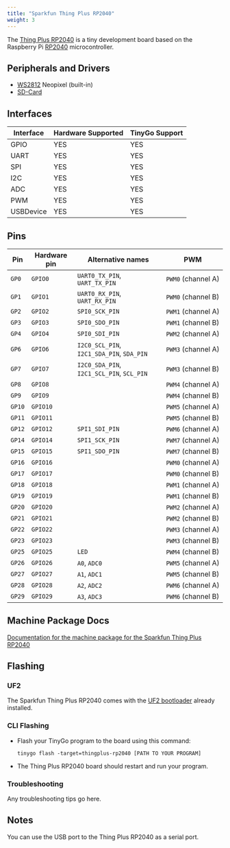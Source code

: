 ```yaml
---
title: "Sparkfun Thing Plus RP2040"
weight: 3
---
```


The [Thing Plus RP2040](https://www.sparkfun.com/products/17745) is a tiny development board based on the Raspberry Pi [RP2040](https://datasheets.raspberrypi.org/rp2040/rp2040-datasheet.pdf) microcontroller.

## Peripherals and Drivers

- [WS2812](https://pkg.go.dev/tinygo.org/x/drivers/ws2812) Neopixel (built-in)
- [SD-Card](https://pkg.go.dev/tinygo.org/x/drivers/sdcard)

## Interfaces

| Interface | Hardware Supported | TinyGo Support |
| --------- | ------------- | ----- |
| GPIO      | YES | YES |
| UART      | YES | YES |
| SPI       | YES | YES |
| I2C       | YES | YES |
| ADC       | YES | YES |
| PWM       | YES | YES |
| USBDevice | YES | YES |

## Pins

| Pin               | Hardware pin | Alternative names | PWM                  |
| ----------------- | ------------ | ----------------- | -------------------- |
| `GP0`             | `GPIO0`      | `UART0_TX_PIN`, `UART_TX_PIN` | `PWM0` (channel A)   |
| `GP1`             | `GPIO1`      | `UART0_RX_PIN`, `UART_RX_PIN` | `PWM0` (channel B)   |
| `GP2`             | `GPIO2`      | `SPI0_SCK_PIN`    | `PWM1` (channel A)   |
| `GP3`             | `GPIO3`      | `SPI0_SDO_PIN`    | `PWM1` (channel B)   |
| `GP4`             | `GPIO4`      | `SPI0_SDI_PIN`    | `PWM2` (channel A)   |
| `GP6`             | `GPIO6`      | `I2C0_SCL_PIN`, `I2C1_SDA_PIN`, `SDA_PIN` | `PWM3` (channel A)   |
| `GP7`             | `GPIO7`      | `I2C0_SDA_PIN`, `I2C1_SCL_PIN`, `SCL_PIN` | `PWM3` (channel B)   |
| `GP8`             | `GPIO8`      |                   | `PWM4` (channel A)   |
| `GP9`             | `GPIO9`      |                   | `PWM4` (channel B)   |
| `GP10`            | `GPIO10`     |                   | `PWM5` (channel A)   |
| `GP11`            | `GPIO11`     |                   | `PWM5` (channel B)   |
| `GP12`            | `GPIO12`     | `SPI1_SDI_PIN`    | `PWM6` (channel A)   |
| `GP14`            | `GPIO14`     | `SPI1_SCK_PIN`    | `PWM7` (channel A)   |
| `GP15`            | `GPIO15`     | `SPI1_SDO_PIN`    | `PWM7` (channel B)   |
| `GP16`            | `GPIO16`     |                   | `PWM0` (channel A)   |
| `GP17`            | `GPIO17`     |                   | `PWM0` (channel B)   |
| `GP18`            | `GPIO18`     |                   | `PWM1` (channel A)   |
| `GP19`            | `GPIO19`     |                   | `PWM1` (channel B)   |
| `GP20`            | `GPIO20`     |                   | `PWM2` (channel A)   |
| `GP21`            | `GPIO21`     |                   | `PWM2` (channel B)   |
| `GP22`            | `GPIO22`     |                   | `PWM3` (channel A)   |
| `GP23`            | `GPIO23`     |                   | `PWM3` (channel B)   |
| `GP25`            | `GPIO25`     | `LED`             | `PWM4` (channel B)   |
| `GP26`            | `GPIO26`     | `A0`, `ADC0`      | `PWM5` (channel A)   |
| `GP27`            | `GPIO27`     | `A1`, `ADC1`      | `PWM5` (channel B)   |
| `GP28`            | `GPIO28`     | `A2`, `ADC2`      | `PWM6` (channel A)   |
| `GP29`            | `GPIO29`     | `A3`, `ADC3`      | `PWM6` (channel B)   |

## Machine Package Docs

[Documentation for the machine package for the Sparkfun Thing Plus RP2040](../machine/thingplus-rp2040)

## Flashing

### UF2

The Sparkfun Thing Plus RP2040 comes with the [UF2 bootloader](https://github.com/Microsoft/uf2) already installed.

### CLI Flashing

- Flash your TinyGo program to the board using this command:

    ```shell
    tinygo flash -target=thingplus-rp2040 [PATH TO YOUR PROGRAM]
    ```

- The Thing Plus RP2040 board should restart and run your program.

### Troubleshooting

Any troubleshooting tips go here.

## Notes

You can use the USB port to the Thing Plus RP2040 as a serial port.
